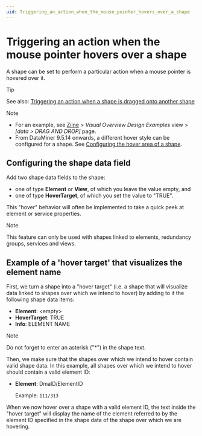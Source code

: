 ```yaml
---
uid: Triggering_an_action_when_the_mouse_pointer_hovers_over_a_shape
---
```


# Triggering an action when the mouse pointer hovers over a shape

A shape can be set to perform a particular action when a mouse pointer is hovered over it.

> [!TIP]
> See also: [Triggering an action when a shape is dragged onto another shape](xref:Triggering_an_action_when_a_shape_is_dragged_onto_another_shape)

> [!NOTE]
>
> - For an example, see [Ziine](xref:ZiineDemoSystem) > *Visual Overview Design Examples* view > *[data > DRAG AND DROP]* page.
> - From DataMiner 9.5.14 onwards, a different hover style can be configured for a shape. See [Configuring the hover area of a shape](xref:Configuring_the_hover_area_of_a_shape).

## Configuring the shape data field

Add two shape data fields to the shape:

- one of type **Element** or **View**, of which you leave the value empty, and
- one of type **HoverTarget**, of which you set the value to "TRUE".

This "hover" behavior will often be implemented to take a quick peek at element or service properties.

> [!NOTE]
> This feature can only be used with shapes linked to elements, redundancy groups, services and views.

## Example of a 'hover target' that visualizes the element name

First, we turn a shape into a "hover target" (i.e. a shape that will visualize data linked to shapes over which we intend to hover) by adding to it the following shape data items:

- **Element**: \<empty>
- **HoverTarget**: TRUE
- **Info**: ELEMENT NAME

> [!NOTE]
> Do not forget to enter an asterisk ("\*") in the shape text.

Then, we make sure that the shapes over which we intend to hover contain valid shape data. In this example, all shapes over which we intend to hover should contain a valid element ID:

- **Element**: DmaID/ElementID

  Example: `111/313`

When we now hover over a shape with a valid element ID, the text inside the "hover target" will display the name of the element referred to by the element ID specified in the shape data of the shape over which we are hovering.
